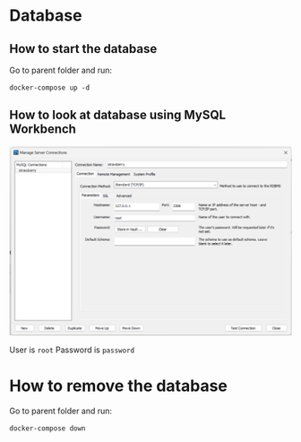 # Database

## How to start the database

Go to parent folder and run:

    docker-compose up -d

## How to look at database using MySQL Workbench

![Database](workbench.png)

User is `root`
Password is `password`

# How to remove the database

Go to parent folder and run:

    docker-compose down